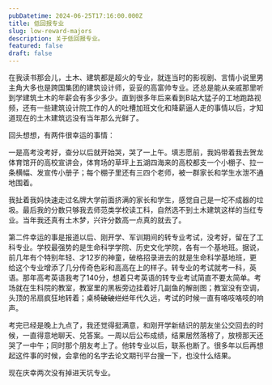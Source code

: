 ```yaml
---
pubDatetime: 2024-06-25T17:16:00.000Z
title: 低回报专业
slug: low-reward-majors
description: 关于低回报专业。
featured: false
draft: false
---
```


在我读书那会儿，土木、建筑都是超火的专业，就连当时的影视剧、言情小说里男主角大多也是跨国集团的建筑设计师，妥妥的高富帅专业。还总是能从亲戚那里听到学建筑土木的年薪会有多少多少。直到很多年后来看到B站大猛子的工地跑路视频，还有一些建筑设计院工作的人的吐槽加班文化和降薪逼人走的事情以后，才知道现在的土木建筑远没有当年那么光鲜了。

回头想想，有两件很幸运的事情：

一是高考没考好，查分以后就开始哭，哭了一上午。填志愿前，我妈带着我去贺龙体育馆开的高校宣讲会，体育场的草坪上五湖四海来的高校都支一个小棚子、拉一条横幅、发宣传小册子；每个棚子里还有三四个老师，被一群家长和学生水泄不通地围着。

我扯着我妈快速走过名牌大学前面挤满的家长和学生，感觉自己是一坨不成器的垃圾。最后我的分数只够我去师范类学校读工科，自然选不到土木建筑这样的当红专业。当年我还真有土木梦，兴许分数高一点真的就去了。

第二件幸运的事是报道以后、刚开学、军训期间的转专业考试，没考好，留在了工科专业。学校最强势的是生命科学学院、历史文化学院，各有一个基地班。据说，前几年有个特别年轻、才12岁的神童，破格招录进去的就是生命科学基地班，更给这个专业增添了几分传奇色彩和高高在上的样子。转专业的考试就考一科，英语。那年高考英语我考了140分，想着只考英语的转专业考试简直不要太简单。考场就在生科院的教室，教室里的黑板旁边挂着好几副鱼的解剖图；教室没有空调，头顶的吊扇疯狂地转着；桌椅~~破破烂烂~~年代久远，考试的时候一直有咯吱咯吱的响声。

考完已经是晚上九点了，我还觉得挺满意，和刚开学新结识的朋友坐公交回去的时候，一直得意地聊天、兑答案。一周以后公布成绩，结果居然落榜了，放榜那天还哭了一中午；同时那个朋友考上了。他转专业以后，联系也断了。很多年以后再想起这件事的时候，会拿他的名字去论文期刊平台搜一下，也没什么结果。

现在庆幸两次没有掉进天坑专业。
